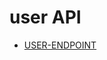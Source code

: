 # user API

- [USER-ENDPOINT](https://lean-taurus-898.notion.site/USER-Endpoint-190b55cd0b0e8008a26fdf5ab8d1b697?pvs=4)
